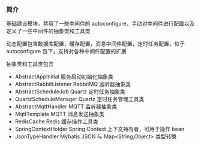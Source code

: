 ### 简介
基础建设模块，禁用了一些中间件的 autoconfigure，手动对中间件进行配置以及定义了一些中间件的抽象类和工具类

动态配置包含数据库配置，缓存配置，消息中间件配置，定时任务配置，位于 autoconfigure 包下，支持对各种中间件配置的扩展

抽象类和工具类包含

- AbstractAppInitial 服务启动初始化抽象类
- AbstractRabbitListener RabbitMQ 监听器抽象类
- AbstractScheduleJob Quartz 定时任务抽象类
- QuartzScheduleManager Quartz 定时任务管理工具类
- AbstractMqttHandler MQTT 监听器抽象类
- MqttTemplate MQTT 消息发送抽象类
- RedisCache Redis 缓存操作工具类
- SpringContextHolder Spring Context 上下文持有者，可用于操作 bean
- JsonTypeHandler Mybatis JSON 与 Map<String,Object> 类型转换